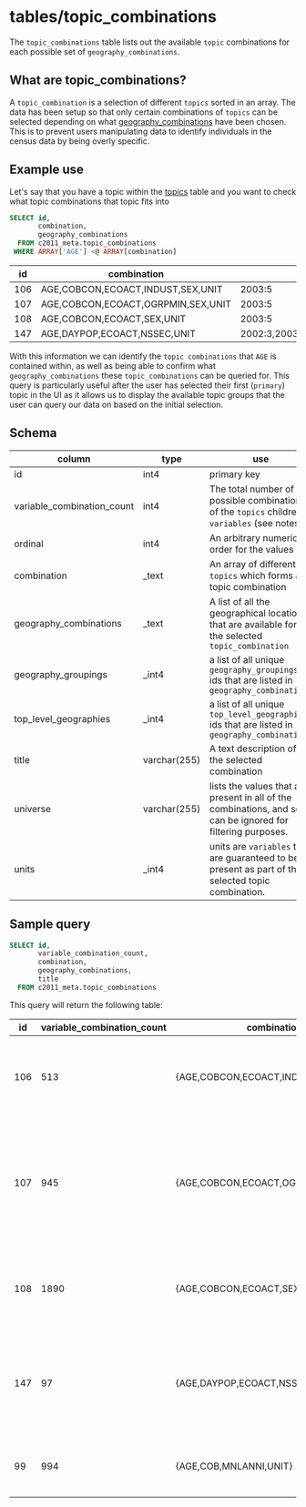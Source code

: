 # tables/topic_combinations
The `topic_combinations` table lists out the available `topic` combinations for each possible set of `geography_combinations`.

## What are topic_combinations?
A `topic_combination` is a selection of different `topics` sorted in an array. The data has been setup so that only certain combinations of `topics` can be selected depending on what [geography_combinations](geography_combinations.md) have been chosen. This is to prevent users manipulating data to identify individuals in the census data by being overly specific.

## Example use
Let's say that you have a topic within the [topics](topics.md) table and you want to check what topic combinations that topic fits into

```sql
SELECT id, 
       combination,
       geography_combinations
  FROM c2011_meta.topic_combinations
 WHERE ARRAY['AGE'] <@ ARRAY[combination]
```

|id|combination|geography_combinations|
|-|-|-|
|106|AGE,COBCON,ECOACT,INDUST,SEX,UNIT|2003:5|
|107|AGE,COBCON,ECOACT,OGRPMIN,SEX,UNIT|2003:5|
|108|AGE,COBCON,ECOACT,SEX,UNIT|2003:5|
|147|AGE,DAYPOP,ECOACT,NSSEC,UNIT|2002:3,2003:4,2003:5,2003:7,2004:4,2005:4,2006:4,2006:5,2006:7,2007:5,2008:4,2008:7,2009:5,2011:4,2013:4,2013:7|

With this information we can identify the `topic combinations` that `AGE` is contained within, as well as being able to confirm what `geography_combinations` these `topic_combinations` can be queried for.
This query is particularly useful after the user has selected their first (`primary`) topic in the UI as it allows us to display the available topic groups that the user can query our data on based on the initial selection.

## Schema

|column|type|use|
|-|-|-|
|id|int4|primary key|
|variable_combination_count|int4|The total number of possible combinations of the `topics` children `variables` (see notes)|
|ordinal|int4|An arbitrary numerical order for the values|
|combination|_text|An array of different `topics` which forms a topic combination|
|geography_combinations|_text|A list of all the geographical locations that are available for the selected `topic_combination`|
|geography_groupings|_int4|a list of all unique `geography_groupings` ids that are listed in `geography_combinations`|
|top_level_geographies|_int4|a list of all unique `top_level_geographies` ids that are listed in `geography_combinations`|
|title|varchar(255)|A text description of the selected combination|
|universe|varchar(255)|lists the values that are present in all of the combinations, and so can be ignored for filtering purposes.|
|units|_int4|units are `variables` that are guaranteed to be present as part of the selected topic combination.|


## Sample query

```sql
SELECT id, 
       variable_combination_count, 
       combination, 
       geography_combinations, 
       title 
  FROM c2011_meta.topic_combinations
```

This query will return the following table:

|id|variable_combination_count|combination|geography_combinations|title|
|-|-|-|-|-|
|106|513|{AGE,COBCON,ECOACT,INDUST,SEX,UNIT}|{2003:5}|Country of birth (condensed for Northern Ireland) by Industry by Sex 2011|
|107|945|{AGE,COBCON,ECOACT,OGRPMIN,SEX,UNIT}|{2003:5}|Country of birth (condensed for Northern Ireland) by Economic activity by Occupation (minor groups) by Sex 2011|
|108|1890|{AGE,COBCON,ECOACT,SEX,UNIT}|{2003:5}|Age by Country of birth (condensed) by Economic activity by Sex 2011|
|147|97|{AGE,DAYPOP,ECOACT,NSSEC,UNIT}|{2002:3,2003:4,2003:5,2003:7,2004:4,2005:4,2006:4,2006:5,2006:7,2007:5,2008:4,2008:7,2009:5,2011:4,2013:4,2013:7}|NS-SeC (National Statistics Socio-economic Classification) (Workplace Population) 2011|
|99|994|{AGE,COB,MNLANNI,UNIT}|{2003:5,2006:5}|Country of birth by Main language (Northern Ireland)|2011|
